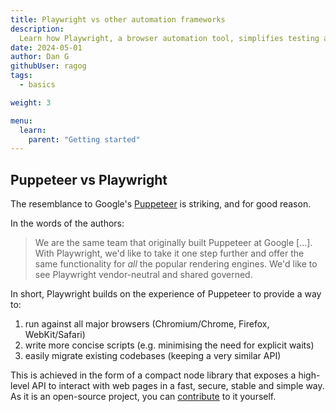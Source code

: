 ```yaml
---
title: Playwright vs other automation frameworks
description: 
  Learn how Playwright, a browser automation tool, simplifies testing across Chrome, Firefox, and WebKit. Start building more reliable web applications today.
date: 2024-05-01
author: Dan G
githubUser: ragog
tags:
  - basics

weight: 3

menu:
  learn:
    parent: "Getting started"
---
```



## Puppeteer vs Playwright

The resemblance to Google's [Puppeteer](https://developer.chrome.com/docs/puppeteer) is striking, and for good reason.

In the words of the authors:

> We are the same team that originally built Puppeteer at Google [...]. With Playwright, we'd like to take it one step further and offer the same functionality for *all* the popular rendering engines. We'd like to see Playwright vendor-neutral and shared governed.

In short, Playwright builds on the experience of Puppeteer to provide a way to:
1. run against all major browsers (Chromium/Chrome, Firefox, WebKit/Safari)
2. write more concise scripts (e.g. minimising the need for explicit waits)
3. easily migrate existing codebases (keeping a very similar API)

This is achieved in the form of a compact node library that exposes a high-level API to interact with web pages in a fast, secure, stable and simple way. As it is an open-source project, you can [contribute](https://github.com/microsoft/playwright/blob/master/CONTRIBUTING.md) to it yourself.

